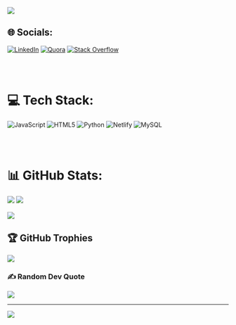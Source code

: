 <!-- [![MasterHead](https://media0.giphy.com/media/bAQH7WXKqtIBrPs7sR/giphy.gif?cid=ecf05e474a4qecixjepgwm7jewdovxoix3079u3fppt657q8&rid=giphy.gif&ct=g)](https://atultiwari1305.io) -->
[![](https://visitcount.itsvg.in/api?id=atultiwari1305&icon=0&color=12)](https://visitcount.itsvg.in)
<br>

## 🌐 Socials:
[![LinkedIn](https://img.shields.io/badge/LinkedIn-%230077B5.svg?logo=linkedin&logoColor=white)](https://linkedin.com/in/atul-kumar-tiwari1328/) [![Quora](https://img.shields.io/badge/Quora-%23B92B27.svg?logo=Quora&logoColor=white)](https://quora.com/profile/Atul-Kumar-Tiwari-63) [![Stack Overflow](https://img.shields.io/badge/-Stackoverflow-FE7A16?logo=stack-overflow&logoColor=white)](https://stackoverflow.com/users/20982012/atul-kumar-tiwari) 

<br>
<br>

# 💻 Tech Stack:
![JavaScript](https://img.shields.io/badge/javascript-%23323330.svg?style=for-the-badge&logo=javascript&logoColor=%23F7DF1E) ![HTML5](https://img.shields.io/badge/html5-%23E34F26.svg?style=for-the-badge&logo=html5&logoColor=white) ![Python](https://img.shields.io/badge/python-3670A0?style=for-the-badge&logo=python&logoColor=ffdd54) ![Netlify](https://img.shields.io/badge/netlify-%23000000.svg?style=for-the-badge&logo=netlify&logoColor=#00C7B7)  ![MySQL](https://img.shields.io/badge/mysql-%2300f.svg?style=for-the-badge&logo=mysql&logoColor=white) 
<!-- ![Canva](https://img.shields.io/badge/Canva-%2300C4CC.svg?style=for-the-badge&logo=Canva&logoColor=white) 	![Figma](https://img.shields.io/badge/figma-%23F24E1E.svg?style=for-the-badge&logo=figma&logoColor=white) -->

<br>
<br>

# 📊 GitHub Stats:
![](https://github-readme-stats.vercel.app/api?username=atultiwari1305&theme=dark&hide_border=false&include_all_commits=false&count_private=false)
![](https://github-readme-streak-stats.herokuapp.com/?user=atultiwari1305&theme=dark&hide_border=false)
<br/>
<br>
![](https://github-readme-stats.vercel.app/api/top-langs/?username=atultiwari130&theme=dark&hide_border=false&include_all_commits=false&count_private=false&layout=compact)
<br>

## 🏆 GitHub Trophies
![](https://github-profile-trophy.vercel.app/?username=atultiwari1305&theme=radical&no-frame=false&no-bg=false&margin-w=4)

### ✍️ Random Dev Quote
![](https://quotes-github-readme.vercel.app/api?type=horizontal&theme=radical)

---
[![](https://visitcount.itsvg.in/api?id=atultiwari1305&icon=0&color=12)](https://visitcount.itsvg.in)

<!-- Proudly created with GPRM ( https://gprm.itsvg.in ) -->
